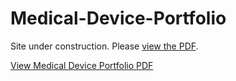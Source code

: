 # Medical-Device-Portfolio

Site under construction. Please [view the PDF](Colm%20Coffey_Medical%20Device%20Portfolio.pdf).


[View Medical Device Portfolio PDF](https://raw.githubusercontent.com/ColmCoffey/Medical-Device-Portfolio/main/Colm%20Coffey_Medical%20Device%20Portfolio.pdf)
